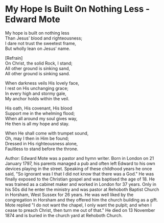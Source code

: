 My Hope Is Built On Nothing Less - Edward Mote
================================

My hope is built on nothing less  
Than Jesus’ blood and righteousness;  
I dare not trust the sweetest frame,  
But wholly lean on Jesus’ name.  

[Refrain]   
On Christ, the solid Rock, I stand;  
All other ground is sinking sand,  
All other ground is sinking sand.  

When darkness veils His lovely face,  
I rest on His unchanging grace;  
In every high and stormy gale,  
My anchor holds within the veil.  

His oath, His covenant, His blood  
Support me in the whelming flood;  
When all around my soul gives way,  
He then is all my hope and stay.  

When He shall come with trumpet sound,  
Oh, may I then in Him be found;  
Dressed in His righteousness alone,  
Faultless to stand before the throne.  


Author: Edward Mote was a pastor and hymn writer. Born in London on 21 January 1797, his parents managed a pub and often left Edward to his own devices playing in the street. Speaking of these childhood years he once said, "So ignorant was I that I did not know that there was a God." He was finally exposed to the Christian gospel and was baptised the age of 18. He was trained as a cabinet maker and worked in London for 37 years. Only in his 50s did he enter the ministry and was pastor at Rehoboth Baptist Church in Horsham, West Sussex for 26 years. He was well liked by the congregation in Horsham and they offered him the church building as a gift. Mote replied "I do not want the chapel, I only want the pulpit; and when I cease to preach Christ, then turn me out of that." He died on 13 November 1874 and is buried in the church yard at Rehoboth Church. 
